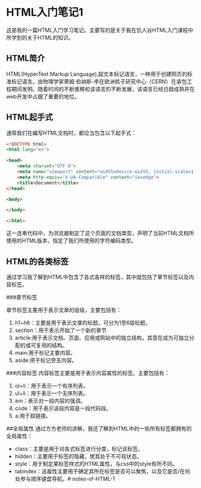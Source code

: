 # HTML入门笔记1
这是我的一篇HTML入门学习笔记。主要写的是关于我在饥人谷HTML入门课程中所学到的关于HTML的知识。
## HTML简介
HTML(HyperText Markup Language),超文本标记语言，一种用于创建网页的标准标记语言。由物理学家蒂姆·伯纳斯-李在欧洲核子研究中心（CERN）在承包工程期间发明。随着时间的不断推移和该语言的不断发展，该语言已经日趋成熟并在web开发中占据了重要的地位。
## HTML起手式
通常我们在编写HTML文档时，都应当包含以下起手式：
```html
<!DOCTYPE html>
<html lang="en">

<head>
    <meta charset="UTF-8">
    <meta name="viewport" content="width=device-width, initial-scale=1.0">
    <meta http-equiv="X-UA-Compatible" content="ie=edge">
    <title>Document</title>
</head>

<body>

</body>

</html>
```
这一连串代码中，为浏览器制定了这个页面的文档类型，声明了当前HTML文档所使用的HTML版本，指定了我们所使用的字符编码类型。
## HTML的各类标签

通过学习我了解到HTML中包含了各式各样的标签，其中就包括了章节标签以及内容标签。

###章节标签

章节标签主要用于表示文章的层级，主要包括有：
1. h1~h6：主要是用于表示文章的标题，可分为1至6级标题。
2. section：用于表示开始了一个新的章节
3. article:用于表示文档、页面、应用或网站中的独立结构，其意在成为可独立分配的或可复用的结构。​​
4. main:用于标记主要内容。
5. aside:用于标记旁支内容。

###内容标签
内容标签主要是用于表示内容属性的标签。主要包括有：
1. ol+li：用于表示一个有序列表。
2. ul+li：用于表示一个无序列表。
3. em：表示对一段内容的强调。
4. code：用于表示该段内容是一段代码段。
5. a:用于超链接。

##全局属性
通过方方老师的讲解，我还了解到HTML中的一些所有标签都拥有的全局属性：
* class：主要是用于对各式标签进行分类，标记该标签。
* hidden：主要用于标签的隐藏，使其处于不可视状态。
* style：用于制定某标签样式的HTML属性，与css中的style有所不同。
* tabindex：该属性主要用于确定其所在标签是否可以聚焦，以及它是否/在何处参与顺序键盘导航。# notes-of-HTML-1
